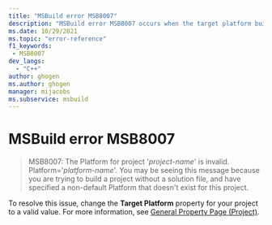 ```yaml
---
title: "MSBuild error MSB8007"
description: "MSBuild error MSB8007 occurs when the target platform build property doesn't exist or isn't valid."
ms.date: 10/29/2021
ms.topic: "error-reference"
f1_keywords:
 - MSB8007
dev_langs:
  - "C++"
author: ghogen
ms.author: ghogen
manager: mijacobs
ms.subservice: msbuild
---
```

# MSBuild error MSB8007

> MSB8007: The Platform for project '*project-name*' is invalid.  Platform='*platform-name*'. You may be seeing this message because you are trying to build a project without a solution file, and have specified a non-default Platform that doesn't exist for this project.

To resolve this issue, change the **Target Platform** property for your project to a valid value. For more information, see [General Property Page (Project)](/cpp/build/reference/general-property-page-project).
